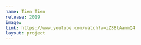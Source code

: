 ```yaml
---
name: Tien Tien
release: 2019
image:
link: https://www.youtube.com/watch?v=iZ88lAanmQ4
layout: project
---
```


